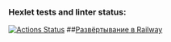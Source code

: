 ### Hexlet tests and linter status:
[![Actions Status](https://github.com/VovaTyan/java-project-73/workflows/hexlet-check/badge.svg)](https://github.com/VovaTyan/java-project-73/actions)
##[Развёртывание в Railway](https://java-project-73-production-7828.up.railway.app)